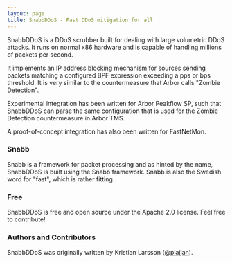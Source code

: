```yaml
---
layout: page
title: SnabbDDoS - Fast DDoS mitigation for all
---
```

SnabbDDoS is a DDoS scrubber built for dealing with large volumetric DDoS attacks. It runs on normal x86 hardware and is capable of handling millions of packets per second.

It implements an IP address blocking mechanism for sources sending packets matching a configured BPF expression exceeding a pps or bps threshold. It is very similar to the countermeasure that Arbor calls "Zombie Detection".

Experimental integration has been written for Arbor Peakflow SP, such that SnabbDDoS can parse the same configuration that is used for the Zombie Detection countermeasure in Arbor TMS.

A proof-of-concept integration has also been written for FastNetMon.


### Snabb

Snabb is a framework for packet processing and as hinted by the name, SnabbDDoS is built using the Snabb framework. Snabb is also the Swedish word for "fast", which is rather fitting.


### Free
SnabbDDoS is free and open source under the Apache 2.0 license. Feel free to contribute!


### Authors and Contributors
SnabbDDoS was originally written by Kristian Larsson (<a href="https://github.com/plajjan" class="user-mention">@plajjan</a>).
